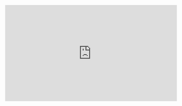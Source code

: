 <iframe width="560" height="315" src="https://www.youtube.com/embed/LkYg8b4e5-I?si=kG0Y3hwCHBhAIcWx" title="YouTube video player" frameborder="0" allow="accelerometer; autoplay; clipboard-write; encrypted-media; gyroscope; picture-in-picture; web-share" allowfullscreen></iframe>
